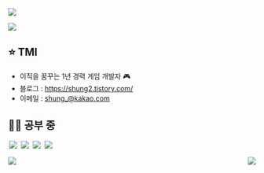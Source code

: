 <!-- 방문자수 -->
<div align='left'>
<a href="https://hits.seeyoufarm.com"><img src="https://hits.seeyoufarm.com/api/count/incr/badge.svg?url=https%3A%2F%2Fgithub.com%2FShung-2&count_bg=%23F5C110&title_bg=%235C5C5C&icon=openai.svg&icon_color=%23F5C110&title=Visitors&edge_flat=false"/></a>
</div>

<!-- 코드트리 연동 -->
[![](https://banner.codetree.ai/v1/banner/hailsy)](https://www.codetree.ai/profiles/hailsy)

<!-- 소개 -->
## ⭐ TMI
- 이직을 꿈꾸는 1년 경력 게임 개발자 🎮 
- 블로그 : https://shung2.tistory.com/
- 이메일 : <shung_@kakao.com>

## 🐱‍💻 공부 중

<!-- 아이콘 이미지 (순서 C, C++, C#, Unity -->
<img src = "https://img.shields.io/badge/-C-black?style=flat&logo=c%2B%2B" style="height : auto; margin-left : 2px; margin-right : 2px;"/> <img src = "https://img.shields.io/badge/-C++-black?style=flat&logo=c%2B%2B" style="height : auto; margin-left : 2px; margin-right : 2px;"/> <img src = "https://img.shields.io/badge/-C%23%20-black?style=flat&logo=C%20Sharp" style="height : auto; margin-left : 2px; margin-right : 2px;"/> <img src = "https://img.shields.io/badge/unity%20-%23000000.svg?&style=flat&logo=unity&logoColor=white" style="height : auto; margin-left : 2px; margin-right : 2px;"/>

<!-- 깃허브 커밋 양 -->
<img align='left' src="https://github-readme-stats.vercel.app/api?username=Shung-2&show_icons=true&theme=dark">

<!-- 백준 연동 -->
<img align='right' src="http://mazassumnida.wtf/api/v2/generate_badge?boj=hailsy">
